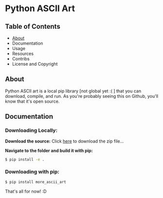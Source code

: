 # Python ASCII Art

## Table of Contents
- <a href="">About</a>
- Documentation
- Usage
- Resources
- Contribs
- License and Copyright

## About
Python ASCII art is a local pip library [not global yet :( ]  that you can download, compile, and run. As you're probably seeing this on Github, you'll know that it's open source.

## Documentation

### Downloading Locally: 
**Download the source:**
Click <a href="">here</a> to download the zip file...

**Navigate to the folder and build it with pip:**
```bash
$ pip install -e .
```

### Downloading with pip:

```bash
$ pip install more_ascii_art
```

That's all for now! :D
